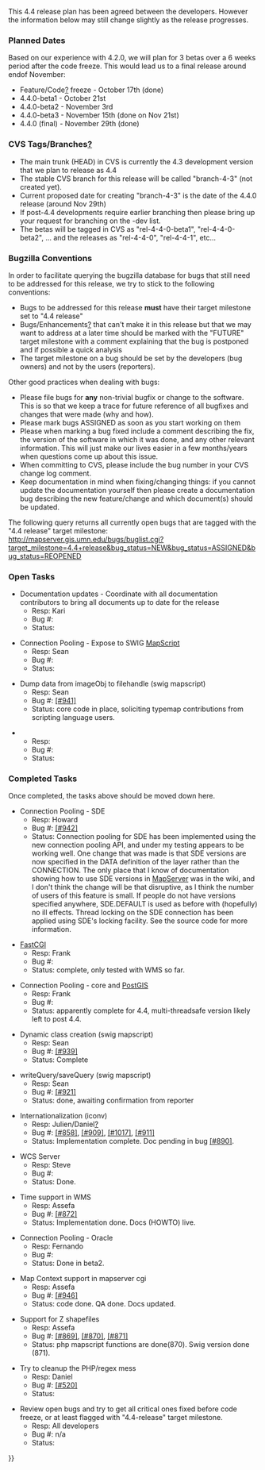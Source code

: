                                                                                                                                                                                                                                                                                                                                                                                                                                                                                                                                                                                                                                                                                                                                                                                                   
<p>                                                                                                                                                                                                                                                                                                                                                                                                                                                                                                                                                                                                                                                                                                                                                                                               
This 4.4 release plan has been agreed between the developers. However the information below may still change slightly as the release progresses.                                                                                                                                                                                                                                                                                                                                                                                                                                                                                                                                                                                                                                                  
<p>                                                                                                                                                                                                                                                                                                                                                                                                                                                                                                                                                                                                                                                                                                                                                                                               
<H3>Planned Dates</H3>                                                                                                                                                                                                                                                                                                                                                                                                                                                                                                                                                                                                                                                                                                                                                                            
                                                                                                                                                                                                                                                                                                                                                                                                                                                                                                                                                                                                                                                                                                                                                                                                  
<p>                                                                                                                                                                                                                                                                                                                                                                                                                                                                                                                                                                                                                                                                                                                                                                                               
Based on our experience with 4.2.0, we will plan for 3 betas over a 6 weeks period after the code freeze. This would lead us to a final release around endof November:                                                                                                                                                                                                                                                                                                                                                                                                                                                                                                                                                                                                                            
<p>                                                                                                                                                                                                                                                                                                                                                                                                                                                                                                                                                                                                                                                                                                                                                                                               
<UL>                                                                                                                                                                                                                                                                                                                                                                                                                                                                                                                                                                                                                                                                                                                                                                                              
                                                                                                                                                                                                                                                                                                                                                                                                                                                                                                                                                                                                                                                                                                                                                                                                  
<li> Feature/Code<a href="wiki.pl?action=edit&id=ReleasePlan44/Code">?</a> freeze - October 17th (done)                                                                                                                                                                                                                                                                                                                                                                                                                                                                                                                                                                                                                                                                                           
<li> 4.4.0-beta1 - October 21st                                                                                                                                                                                                                                                                                                                                                                                                                                                                                                                                                                                                                                                                                                                                                                   
<li> 4.4.0-beta2 - November 3rd                                                                                                                                                                                                                                                                                                                                                                                                                                                                                                                                                                                                                                                                                                                                                                   
<li> 4.4.0-beta3 - November 15th (done on Nov 21st)                                                                                                                                                                                                                                                                                                                                                                                                                                                                                                                                                                                                                                                                                                                                               
<li> 4.4.0 (final) - November 29th (done)                                                                                                                                                                                                                                                                                                                                                                                                                                                                                                                                                                                                                                                                                                                                                         
</UL>                                                                                                                                                                                                                                                                                                                                                                                                                                                                                                                                                                                                                                                                                                                                                                                             
<p>                                                                                                                                                                                                                                                                                                                                                                                                                                                                                                                                                                                                                                                                                                                                                                                               
<H3>CVS Tags/Branches<a href="wiki.pl?action=edit&id=ReleasePlan44/Branches">?</a></H3>                                                                                                                                                                                                                                                                                                                                                                                                                                                                                                                                                                                                                                                                                                           
                                                                                                                                                                                                                                                                                                                                                                                                                                                                                                                                                                                                                                                                                                                                                                                                  
<p>                                                                                                                                                                                                                                                                                                                                                                                                                                                                                                                                                                                                                                                                                                                                                                                               
<UL>                                                                                                                                                                                                                                                                                                                                                                                                                                                                                                                                                                                                                                                                                                                                                                                              
<li> The main trunk (HEAD) in CVS is currently the 4.3 development version that we plan to release as 4.4                                                                                                                                                                                                                                                                                                                                                                                                                                                                                                                                                                                                                                                                                         
<li> The stable CVS branch for this release will be called "branch-4-3" (not created yet).                                                                                                                                                                                                                                                                                                                                                                                                                                                                                                                                                                                                                                                                                                        
<li> Current proposed date for creating "branch-4-3" is the date of the 4.4.0 release (around Nov 29th)                                                                                                                                                                                                                                                                                                                                                                                                                                                                                                                                                                                                                                                                                           
<li> If post-4.4 developments require earlier branching then please bring up your request for branching on the -dev list.                                                                                                                                                                                                                                                                                                                                                                                                                                                                                                                                                                                                                                                                         
<li> The betas will be tagged in CVS as "rel-4-4-0-beta1", "rel-4-4-0-beta2", ... and the releases as "rel-4-4-0", "rel-4-4-1", etc...                                                                                                                                                                                                                                                                                                                                                                                                                                                                                                                                                                                                                                                            
</UL>                                                                                                                                                                                                                                                                                                                                                                                                                                                                                                                                                                                                                                                                                                                                                                                             
<p>                                                                                                                                                                                                                                                                                                                                                                                                                                                                                                                                                                                                                                                                                                                                                                                               
<H3>Bugzilla Conventions</H3>                                                                                                                                                                                                                                                                                                                                                                                                                                                                                                                                                                                                                                                                                                                                                                     
                                                                                                                                                                                                                                                                                                                                                                                                                                                                                                                                                                                                                                                                                                                                                                                                  
<p>                                                                                                                                                                                                                                                                                                                                                                                                                                                                                                                                                                                                                                                                                                                                                                                               
In order to facilitate querying the bugzilla database for bugs that still need to be addressed for this release, we try to stick to the following conventions:                                                                                                                                                                                                                                                                                                                                                                                                                                                                                                                                                                                                                                    
<p>                                                                                                                                                                                                                                                                                                                                                                                                                                                                                                                                                                                                                                                                                                                                                                                               
<UL>                                                                                                                                                                                                                                                                                                                                                                                                                                                                                                                                                                                                                                                                                                                                                                                              
<li> Bugs to be addressed for this release <b>must</b> have their target milestone set to "4.4 release"                                                                                                                                                                                                                                                                                                                                                                                                                                                                                                                                                                                                                                                                                           
<li> Bugs/Enhancements<a href="wiki.pl?action=edit&id=ReleasePlan44/Enhancements">?</a> that can't make it in this release but that we may want to address at a later time should be marked with the "FUTURE" target milestone with a comment explaining that the bug is postponed and if possible a quick analysis                                                                                                                                                                                                                                                                                                                                                                                                                                                                               
<li> The target milestone on a bug should be set by the developers (bug owners) and not by the users (reporters).                                                                                                                                                                                                                                                                                                                                                                                                                                                                                                                                                                                                                                                                                 
                                                                                                                                                                                                                                                                                                                                                                                                                                                                                                                                                                                                                                                                                                                                                                                                  
</UL>                                                                                                                                                                                                                                                                                                                                                                                                                                                                                                                                                                                                                                                                                                                                                                                             
<p>                                                                                                                                                                                                                                                                                                                                                                                                                                                                                                                                                                                                                                                                                                                                                                                               
Other good practices when dealing with bugs:                                                                                                                                                                                                                                                                                                                                                                                                                                                                                                                                                                                                                                                                                                                                                      
<p>                                                                                                                                                                                                                                                                                                                                                                                                                                                                                                                                                                                                                                                                                                                                                                                               
<UL>                                                                                                                                                                                                                                                                                                                                                                                                                                                                                                                                                                                                                                                                                                                                                                                              
<li> Please file bugs for <b>any</b> non-trivial bugfix or change to the software. This is so that we keep a trace for future reference of all bugfixes and changes that were made (why and how).                                                                                                                                                                                                                                                                                                                                                                                                                                                                                                                                                                                                 
<li> Please mark bugs ASSIGNED as soon as you start working on them                                                                                                                                                                                                                                                                                                                                                                                                                                                                                                                                                                                                                                                                                                                               
<li> Please when marking a bug fixed include a comment describing the fix, the version of the software in which it was done, and any other relevant information. This will just make our lives easier in a few months/years when questions come up about this issue.                                                                                                                                                                                                                                                                                                                                                                                                                                                                                                                              
<li> When committing to CVS, please include the bug number in your CVS change log comment.                                                                                                                                                                                                                                                                                                                                                                                                                                                                                                                                                                                                                                                                                                        
<li> Keep documentation in mind when fixing/changing things: if you cannot update the documentation yourself then please create a documentation bug describing the new feature/change and which document(s) should be updated.                                                                                                                                                                                                                                                                                                                                                                                                                                                                                                                                                                    
                                                                                                                                                                                                                                                                                                                                                                                                                                                                                                                                                                                                                                                                                                                                                                                                  
</UL>                                                                                                                                                                                                                                                                                                                                                                                                                                                                                                                                                                                                                                                                                                                                                                                             
<p>                                                                                                                                                                                                                                                                                                                                                                                                                                                                                                                                                                                                                                                                                                                                                                                               
The following query returns all currently open bugs that are tagged with the "4.4 release" target milestone:                                                                                                                                                                                                                                                                                                                                                                                                                                                                                                                                                                                                                                                                                      
<a href="http://mapserver.gis.umn.edu/bugs/buglist.cgi?target_milestone=4.4+release&amp;bug_status=NEW&amp;bug_status=ASSIGNED&amp;bug_status=REOPENED">http://mapserver.gis.umn.edu/bugs/buglist.cgi?target_milestone=4.4+release&amp;bug_status=NEW&amp;bug_status=ASSIGNED&amp;bug_status=REOPENED</a>                                                                                                                                                                                                                                                                                                                                                                                                                                                                                         
<p>                                                                                                                                                                                                                                                                                                                                                                                                                                                                                                                                                                                                                                                                                                                                                                                               
<H3>Open Tasks</H3>                                                                                                                                                                                                                                                                                                                                                                                                                                                                                                                                                                                                                                                                                                                                                                               
                                                                                                                                                                                                                                                                                                                                                                                                                                                                                                                                                                                                                                                                                                                                                                                                  
<p>                                                                                                                                                                                                                                                                                                                                                                                                                                                                                                                                                                                                                                                                                                                                                                                               
<UL>                                                                                                                                                                                                                                                                                                                                                                                                                                                                                                                                                                                                                                                                                                                                                                                              
<li> Documentation updates - Coordinate with all documentation contributors to bring all documents up to date for the release                                                                                                                                                                                                                                                                                                                                                                                                                                                                                                                                                                                                                                                                     
<UL>                                                                                                                                                                                                                                                                                                                                                                                                                                                                                                                                                                                                                                                                                                                                                                                              
                                                                                                                                                                                                                                                                                                                                                                                                                                                                                                                                                                                                                                                                                                                                                                                                  
<li> Resp: Kari                                                                                                                                                                                                                                                                                                                                                                                                                                                                                                                                                                                                                                                                                                                                                                                   
<li> Bug #:                                                                                                                                                                                                                                                                                                                                                                                                                                                                                                                                                                                                                                                                                                                                                                                       
<li> Status:                                                                                                                                                                                                                                                                                                                                                                                                                                                                                                                                                                                                                                                                                                                                                                                      
</UL>                                                                                                                                                                                                                                                                                                                                                                                                                                                                                                                                                                                                                                                                                                                                                                                             
</UL>                                                                                                                                                                                                                                                                                                                                                                                                                                                                                                                                                                                                                                                                                                                                                                                             
<p>                                                                                                                                                                                                                                                                                                                                                                                                                                                                                                                                                                                                                                                                                                                                                                                               
<UL>                                                                                                                                                                                                                                                                                                                                                                                                                                                                                                                                                                                                                                                                                                                                                                                              
<li> Connection Pooling - Expose to SWIG <a href="wiki.pl?MapScript">MapScript</a>                                                                                                                                                                                                                                                                                                                                                                                                                                                                                                                                                                                                                                                                                                                
<UL>                                                                                                                                                                                                                                                                                                                                                                                                                                                                                                                                                                                                                                                                                                                                                                                              
<li> Resp: Sean                                                                                                                                                                                                                                                                                                                                                                                                                                                                                                                                                                                                                                                                                                                                                                                   
                                                                                                                                                                                                                                                                                                                                                                                                                                                                                                                                                                                                                                                                                                                                                                                                  
<li> Bug #:                                                                                                                                                                                                                                                                                                                                                                                                                                                                                                                                                                                                                                                                                                                                                                                       
<li> Status:                                                                                                                                                                                                                                                                                                                                                                                                                                                                                                                                                                                                                                                                                                                                                                                      
</UL>                                                                                                                                                                                                                                                                                                                                                                                                                                                                                                                                                                                                                                                                                                                                                                                             
</UL>                                                                                                                                                                                                                                                                                                                                                                                                                                                                                                                                                                                                                                                                                                                                                                                             
<p>                                                                                                                                                                                                                                                                                                                                                                                                                                                                                                                                                                                                                                                                                                                                                                                               
<p>                                                                                                                                                                                                                                                                                                                                                                                                                                                                                                                                                                                                                                                                                                                                                                                               
<UL>                                                                                                                                                                                                                                                                                                                                                                                                                                                                                                                                                                                                                                                                                                                                                                                              
<li> Dump data from imageObj to filehandle (swig mapscript)                                                                                                                                                                                                                                                                                                                                                                                                                                                                                                                                                                                                                                                                                                                                       
<UL>                                                                                                                                                                                                                                                                                                                                                                                                                                                                                                                                                                                                                                                                                                                                                                                              
<li> Resp: Sean                                                                                                                                                                                                                                                                                                                                                                                                                                                                                                                                                                                                                                                                                                                                                                                   
<li> Bug #: <a href="http://mapserver.gis.umn.edu/bugs/show_bug.cgi?id=941">[#941]</a>                                                                                                                                                                                                                                                                                                                                                                                                                                                                                                                                                                                                                                                                                                            
                                                                                                                                                                                                                                                                                                                                                                                                                                                                                                                                                                                                                                                                                                                                                                                                  
<li> Status: core code in place, soliciting typemap contributions from scripting language users.                                                                                                                                                                                                                                                                                                                                                                                                                                                                                                                                                                                                                                                                                                  
</UL>                                                                                                                                                                                                                                                                                                                                                                                                                                                                                                                                                                                                                                                                                                                                                                                             
</UL>                                                                                                                                                                                                                                                                                                                                                                                                                                                                                                                                                                                                                                                                                                                                                                                             
<p>                                                                                                                                                                                                                                                                                                                                                                                                                                                                                                                                                                                                                                                                                                                                                                                               
<UL>                                                                                                                                                                                                                                                                                                                                                                                                                                                                                                                                                                                                                                                                                                                                                                                              
<li>                                                                                                                                                                                                                                                                                                                                                                                                                                                                                                                                                                                                                                                                                                                                                                                              
<UL>                                                                                                                                                                                                                                                                                                                                                                                                                                                                                                                                                                                                                                                                                                                                                                                              
<li> Resp:                                                                                                                                                                                                                                                                                                                                                                                                                                                                                                                                                                                                                                                                                                                                                                                        
<li> Bug #:                                                                                                                                                                                                                                                                                                                                                                                                                                                                                                                                                                                                                                                                                                                                                                                       
<li> Status:                                                                                                                                                                                                                                                                                                                                                                                                                                                                                                                                                                                                                                                                                                                                                                                      
</UL>                                                                                                                                                                                                                                                                                                                                                                                                                                                                                                                                                                                                                                                                                                                                                                                             
</UL>                                                                                                                                                                                                                                                                                                                                                                                                                                                                                                                                                                                                                                                                                                                                                                                             
<p>                                                                                                                                                                                                                                                                                                                                                                                                                                                                                                                                                                                                                                                                                                                                                                                               
                                                                                                                                                                                                                                                                                                                                                                                                                                                                                                                                                                                                                                                                                                                                                                                                  
<H3>Completed Tasks</H3>                                                                                                                                                                                                                                                                                                                                                                                                                                                                                                                                                                                                                                                                                                                                                                          
                                                                                                                                                                                                                                                                                                                                                                                                                                                                                                                                                                                                                                                                                                                                                                                                  
<p>                                                                                                                                                                                                                                                                                                                                                                                                                                                                                                                                                                                                                                                                                                                                                                                               
Once completed, the tasks above should be moved down here.                                                                                                                                                                                                                                                                                                                                                                                                                                                                                                                                                                                                                                                                                                                                        
<p>                                                                                                                                                                                                                                                                                                                                                                                                                                                                                                                                                                                                                                                                                                                                                                                               
<UL>                                                                                                                                                                                                                                                                                                                                                                                                                                                                                                                                                                                                                                                                                                                                                                                              
<li> Connection Pooling - SDE                                                                                                                                                                                                                                                                                                                                                                                                                                                                                                                                                                                                                                                                                                                                                                     
<UL>                                                                                                                                                                                                                                                                                                                                                                                                                                                                                                                                                                                                                                                                                                                                                                                              
<li> Resp: Howard                                                                                                                                                                                                                                                                                                                                                                                                                                                                                                                                                                                                                                                                                                                                                                                 
<li> Bug #: <a href="http://mapserver.gis.umn.edu/bugs/show_bug.cgi?id=942">[#942]</a>                                                                                                                                                                                                                                                                                                                                                                                                                                                                                                                                                                                                                                                                                                            
<li> Status:  Connection pooling for SDE has been implemented using the new connection pooling API, and under my testing appears to be working well.  One change that was made is that SDE versions are now specified in the DATA definition of the layer rather than the CONNECTION.  The only place that I know of documentation showing how to use SDE versions in <a href="wiki.pl?MapServer">MapServer</a> was in the wiki, and I don't think the change will be that disruptive, as I think the number of users of this feature is small.  If people do not have versions specified anywhere, SDE.DEFAULT is used as before with (hopefully) no ill effects.  Thread locking on the SDE connection has been applied using SDE's locking facility.  See the source code for more information.
                                                                                                                                                                                                                                                                                                                                                                                                                                                                                                                                                                                                                                                                                                                                                                                                  
</UL>                                                                                                                                                                                                                                                                                                                                                                                                                                                                                                                                                                                                                                                                                                                                                                                             
</UL>                                                                                                                                                                                                                                                                                                                                                                                                                                                                                                                                                                                                                                                                                                                                                                                             
<p>                                                                                                                                                                                                                                                                                                                                                                                                                                                                                                                                                                                                                                                                                                                                                                                               
<UL>                                                                                                                                                                                                                                                                                                                                                                                                                                                                                                                                                                                                                                                                                                                                                                                              
<li> <a href="wiki.pl?FastCGI">FastCGI</a>                                                                                                                                                                                                                                                                                                                                                                                                                                                                                                                                                                                                                                                                                                                                                        
<UL>                                                                                                                                                                                                                                                                                                                                                                                                                                                                                                                                                                                                                                                                                                                                                                                              
<li> Resp: Frank                                                                                                                                                                                                                                                                                                                                                                                                                                                                                                                                                                                                                                                                                                                                                                                  
<li> Bug #:                                                                                                                                                                                                                                                                                                                                                                                                                                                                                                                                                                                                                                                                                                                                                                                       
<li> Status: complete, only tested with WMS so far.                                                                                                                                                                                                                                                                                                                                                                                                                                                                                                                                                                                                                                                                                                                                               
</UL>                                                                                                                                                                                                                                                                                                                                                                                                                                                                                                                                                                                                                                                                                                                                                                                             
</UL>                                                                                                                                                                                                                                                                                                                                                                                                                                                                                                                                                                                                                                                                                                                                                                                             
<p>                                                                                                                                                                                                                                                                                                                                                                                                                                                                                                                                                                                                                                                                                                                                                                                               
                                                                                                                                                                                                                                                                                                                                                                                                                                                                                                                                                                                                                                                                                                                                                                                                  
<UL>                                                                                                                                                                                                                                                                                                                                                                                                                                                                                                                                                                                                                                                                                                                                                                                              
<li> Connection Pooling - core and <a href="wiki.pl?PostGIS">PostGIS</a>                                                                                                                                                                                                                                                                                                                                                                                                                                                                                                                                                                                                                                                                                                                          
<UL>                                                                                                                                                                                                                                                                                                                                                                                                                                                                                                                                                                                                                                                                                                                                                                                              
<li> Resp: Frank                                                                                                                                                                                                                                                                                                                                                                                                                                                                                                                                                                                                                                                                                                                                                                                  
<li> Bug #:                                                                                                                                                                                                                                                                                                                                                                                                                                                                                                                                                                                                                                                                                                                                                                                       
<li> Status: apparently complete for 4.4, multi-threadsafe version likely left to post 4.4.                                                                                                                                                                                                                                                                                                                                                                                                                                                                                                                                                                                                                                                                                                       
</UL>                                                                                                                                                                                                                                                                                                                                                                                                                                                                                                                                                                                                                                                                                                                                                                                             
</UL>                                                                                                                                                                                                                                                                                                                                                                                                                                                                                                                                                                                                                                                                                                                                                                                             
<p>                                                                                                                                                                                                                                                                                                                                                                                                                                                                                                                                                                                                                                                                                                                                                                                               
<UL>                                                                                                                                                                                                                                                                                                                                                                                                                                                                                                                                                                                                                                                                                                                                                                                              
<li> Dynamic class creation (swig mapscript)                                                                                                                                                                                                                                                                                                                                                                                                                                                                                                                                                                                                                                                                                                                                                      
                                                                                                                                                                                                                                                                                                                                                                                                                                                                                                                                                                                                                                                                                                                                                                                                  
<UL>                                                                                                                                                                                                                                                                                                                                                                                                                                                                                                                                                                                                                                                                                                                                                                                              
<li> Resp: Sean                                                                                                                                                                                                                                                                                                                                                                                                                                                                                                                                                                                                                                                                                                                                                                                   
<li> Bug #: <a href="http://mapserver.gis.umn.edu/bugs/show_bug.cgi?id=939">[#939]</a>                                                                                                                                                                                                                                                                                                                                                                                                                                                                                                                                                                                                                                                                                                            
<li> Status: Complete                                                                                                                                                                                                                                                                                                                                                                                                                                                                                                                                                                                                                                                                                                                                                                             
</UL>                                                                                                                                                                                                                                                                                                                                                                                                                                                                                                                                                                                                                                                                                                                                                                                             
</UL>                                                                                                                                                                                                                                                                                                                                                                                                                                                                                                                                                                                                                                                                                                                                                                                             
<p>                                                                                                                                                                                                                                                                                                                                                                                                                                                                                                                                                                                                                                                                                                                                                                                               
<UL>                                                                                                                                                                                                                                                                                                                                                                                                                                                                                                                                                                                                                                                                                                                                                                                              
<li> writeQuery/saveQuery (swig mapscript)                                                                                                                                                                                                                                                                                                                                                                                                                                                                                                                                                                                                                                                                                                                                                        
<UL>                                                                                                                                                                                                                                                                                                                                                                                                                                                                                                                                                                                                                                                                                                                                                                                              
<li> Resp: Sean                                                                                                                                                                                                                                                                                                                                                                                                                                                                                                                                                                                                                                                                                                                                                                                   
                                                                                                                                                                                                                                                                                                                                                                                                                                                                                                                                                                                                                                                                                                                                                                                                  
<li> Bug #: <a href="http://mapserver.gis.umn.edu/bugs/show_bug.cgi?id=921">[#921]</a>                                                                                                                                                                                                                                                                                                                                                                                                                                                                                                                                                                                                                                                                                                            
<li> Status: done, awaiting confirmation from reporter                                                                                                                                                                                                                                                                                                                                                                                                                                                                                                                                                                                                                                                                                                                                            
</UL>                                                                                                                                                                                                                                                                                                                                                                                                                                                                                                                                                                                                                                                                                                                                                                                             
</UL>                                                                                                                                                                                                                                                                                                                                                                                                                                                                                                                                                                                                                                                                                                                                                                                             
<p>                                                                                                                                                                                                                                                                                                                                                                                                                                                                                                                                                                                                                                                                                                                                                                                               
<UL>                                                                                                                                                                                                                                                                                                                                                                                                                                                                                                                                                                                                                                                                                                                                                                                              
<li> Internationalization (iconv)                                                                                                                                                                                                                                                                                                                                                                                                                                                                                                                                                                                                                                                                                                                                                                 
<UL>                                                                                                                                                                                                                                                                                                                                                                                                                                                                                                                                                                                                                                                                                                                                                                                              
<li> Resp: Julien/Daniel<a href="wiki.pl?action=edit&id=ReleasePlan44/Daniel">?</a>                                                                                                                                                                                                                                                                                                                                                                                                                                                                                                                                                                                                                                                                                                               
                                                                                                                                                                                                                                                                                                                                                                                                                                                                                                                                                                                                                                                                                                                                                                                                  
<li> Bug #: <a href="http://mapserver.gis.umn.edu/bugs/show_bug.cgi?id=858">[#858]</a>, <a href="http://mapserver.gis.umn.edu/bugs/show_bug.cgi?id=909">[#909]</a>, <a href="http://mapserver.gis.umn.edu/bugs/show_bug.cgi?id=1017">[#1017]</a>, <a href="http://mapserver.gis.umn.edu/bugs/show_bug.cgi?id=911">[#911]</a>                                                                                                                                                                                                                                                                                                                                                                                                                                                                      
<li> Status: Implementation complete. Doc pending in bug <a href="http://mapserver.gis.umn.edu/bugs/show_bug.cgi?id=890">[#890]</a>.                                                                                                                                                                                                                                                                                                                                                                                                                                                                                                                                                                                                                                                              
</UL>                                                                                                                                                                                                                                                                                                                                                                                                                                                                                                                                                                                                                                                                                                                                                                                             
</UL>                                                                                                                                                                                                                                                                                                                                                                                                                                                                                                                                                                                                                                                                                                                                                                                             
<p>                                                                                                                                                                                                                                                                                                                                                                                                                                                                                                                                                                                                                                                                                                                                                                                               
                                                                                                                                                                                                                                                                                                                                                                                                                                                                                                                                                                                                                                                                                                                                                                                                  
<UL>                                                                                                                                                                                                                                                                                                                                                                                                                                                                                                                                                                                                                                                                                                                                                                                              
<li> WCS Server                                                                                                                                                                                                                                                                                                                                                                                                                                                                                                                                                                                                                                                                                                                                                                                   
<UL>                                                                                                                                                                                                                                                                                                                                                                                                                                                                                                                                                                                                                                                                                                                                                                                              
<li> Resp: Steve                                                                                                                                                                                                                                                                                                                                                                                                                                                                                                                                                                                                                                                                                                                                                                                  
<li> Bug #:                                                                                                                                                                                                                                                                                                                                                                                                                                                                                                                                                                                                                                                                                                                                                                                       
<li> Status: Done.                                                                                                                                                                                                                                                                                                                                                                                                                                                                                                                                                                                                                                                                                                                                                                                
</UL>                                                                                                                                                                                                                                                                                                                                                                                                                                                                                                                                                                                                                                                                                                                                                                                             
</UL>                                                                                                                                                                                                                                                                                                                                                                                                                                                                                                                                                                                                                                                                                                                                                                                             
<p>                                                                                                                                                                                                                                                                                                                                                                                                                                                                                                                                                                                                                                                                                                                                                                                               
<UL>                                                                                                                                                                                                                                                                                                                                                                                                                                                                                                                                                                                                                                                                                                                                                                                              
<li> Time support in WMS                                                                                                                                                                                                                                                                                                                                                                                                                                                                                                                                                                                                                                                                                                                                                                          
<UL>                                                                                                                                                                                                                                                                                                                                                                                                                                                                                                                                                                                                                                                                                                                                                                                              
                                                                                                                                                                                                                                                                                                                                                                                                                                                                                                                                                                                                                                                                                                                                                                                                  
<li> Resp: Assefa                                                                                                                                                                                                                                                                                                                                                                                                                                                                                                                                                                                                                                                                                                                                                                                 
<li> Bug #: <a href="http://mapserver.gis.umn.edu/bugs/show_bug.cgi?id=872">[#872]</a>                                                                                                                                                                                                                                                                                                                                                                                                                                                                                                                                                                                                                                                                                                            
<li> Status: Implementation done. Docs (HOWTO) live.                                                                                                                                                                                                                                                                                                                                                                                                                                                                                                                                                                                                                                                                                                                                              
</UL>                                                                                                                                                                                                                                                                                                                                                                                                                                                                                                                                                                                                                                                                                                                                                                                             
</UL>                                                                                                                                                                                                                                                                                                                                                                                                                                                                                                                                                                                                                                                                                                                                                                                             
<p>                                                                                                                                                                                                                                                                                                                                                                                                                                                                                                                                                                                                                                                                                                                                                                                               
<UL>                                                                                                                                                                                                                                                                                                                                                                                                                                                                                                                                                                                                                                                                                                                                                                                              
<li> Connection Pooling - Oracle                                                                                                                                                                                                                                                                                                                                                                                                                                                                                                                                                                                                                                                                                                                                                                  
<UL>                                                                                                                                                                                                                                                                                                                                                                                                                                                                                                                                                                                                                                                                                                                                                                                              
<li> Resp: Fernando                                                                                                                                                                                                                                                                                                                                                                                                                                                                                                                                                                                                                                                                                                                                                                               
                                                                                                                                                                                                                                                                                                                                                                                                                                                                                                                                                                                                                                                                                                                                                                                                  
<li> Bug #:                                                                                                                                                                                                                                                                                                                                                                                                                                                                                                                                                                                                                                                                                                                                                                                       
<li> Status: Done in beta2.                                                                                                                                                                                                                                                                                                                                                                                                                                                                                                                                                                                                                                                                                                                                                                       
</UL>                                                                                                                                                                                                                                                                                                                                                                                                                                                                                                                                                                                                                                                                                                                                                                                             
</UL>                                                                                                                                                                                                                                                                                                                                                                                                                                                                                                                                                                                                                                                                                                                                                                                             
<p>                                                                                                                                                                                                                                                                                                                                                                                                                                                                                                                                                                                                                                                                                                                                                                                               
<UL>                                                                                                                                                                                                                                                                                                                                                                                                                                                                                                                                                                                                                                                                                                                                                                                              
<li> Map Context support in mapserver cgi                                                                                                                                                                                                                                                                                                                                                                                                                                                                                                                                                                                                                                                                                                                                                         
<UL>                                                                                                                                                                                                                                                                                                                                                                                                                                                                                                                                                                                                                                                                                                                                                                                              
<li> Resp: Assefa                                                                                                                                                                                                                                                                                                                                                                                                                                                                                                                                                                                                                                                                                                                                                                                 
<li> Bug #: <a href="http://mapserver.gis.umn.edu/bugs/show_bug.cgi?id=946">[#946]</a>                                                                                                                                                                                                                                                                                                                                                                                                                                                                                                                                                                                                                                                                                                            
                                                                                                                                                                                                                                                                                                                                                                                                                                                                                                                                                                                                                                                                                                                                                                                                  
<li> Status: code done. QA done. Docs updated.                                                                                                                                                                                                                                                                                                                                                                                                                                                                                                                                                                                                                                                                                                                                                    
</UL>                                                                                                                                                                                                                                                                                                                                                                                                                                                                                                                                                                                                                                                                                                                                                                                             
</UL>                                                                                                                                                                                                                                                                                                                                                                                                                                                                                                                                                                                                                                                                                                                                                                                             
<p>                                                                                                                                                                                                                                                                                                                                                                                                                                                                                                                                                                                                                                                                                                                                                                                               
<UL>                                                                                                                                                                                                                                                                                                                                                                                                                                                                                                                                                                                                                                                                                                                                                                                              
<li> Support for Z shapefiles                                                                                                                                                                                                                                                                                                                                                                                                                                                                                                                                                                                                                                                                                                                                                                     
<UL>                                                                                                                                                                                                                                                                                                                                                                                                                                                                                                                                                                                                                                                                                                                                                                                              
<li> Resp: Assefa                                                                                                                                                                                                                                                                                                                                                                                                                                                                                                                                                                                                                                                                                                                                                                                 
<li> Bug #: <a href="http://mapserver.gis.umn.edu/bugs/show_bug.cgi?id=869">[#869]</a>, <a href="http://mapserver.gis.umn.edu/bugs/show_bug.cgi?id=870">[#870]</a>, <a href="http://mapserver.gis.umn.edu/bugs/show_bug.cgi?id=871">[#871]</a>                                                                                                                                                                                                                                                                                                                                                                                                                                                                                                                                                    
                                                                                                                                                                                                                                                                                                                                                                                                                                                                                                                                                                                                                                                                                                                                                                                                  
<li> Status: php mapscript functions are done(870). Swig version done (871).                                                                                                                                                                                                                                                                                                                                                                                                                                                                                                                                                                                                                                                                                                                      
</UL>                                                                                                                                                                                                                                                                                                                                                                                                                                                                                                                                                                                                                                                                                                                                                                                             
</UL>                                                                                                                                                                                                                                                                                                                                                                                                                                                                                                                                                                                                                                                                                                                                                                                             
<p>                                                                                                                                                                                                                                                                                                                                                                                                                                                                                                                                                                                                                                                                                                                                                                                               
<UL>                                                                                                                                                                                                                                                                                                                                                                                                                                                                                                                                                                                                                                                                                                                                                                                              
<li> Try to cleanup the PHP/regex mess                                                                                                                                                                                                                                                                                                                                                                                                                                                                                                                                                                                                                                                                                                                                                            
<UL>                                                                                                                                                                                                                                                                                                                                                                                                                                                                                                                                                                                                                                                                                                                                                                                              
<li> Resp: Daniel                                                                                                                                                                                                                                                                                                                                                                                                                                                                                                                                                                                                                                                                                                                                                                                 
<li> Bug #: <a href="http://mapserver.gis.umn.edu/bugs/show_bug.cgi?id=520">[#520]</a>                                                                                                                                                                                                                                                                                                                                                                                                                                                                                                                                                                                                                                                                                                            
<li> Status:                                                                                                                                                                                                                                                                                                                                                                                                                                                                                                                                                                                                                                                                                                                                                                                      
                                                                                                                                                                                                                                                                                                                                                                                                                                                                                                                                                                                                                                                                                                                                                                                                  
</UL>                                                                                                                                                                                                                                                                                                                                                                                                                                                                                                                                                                                                                                                                                                                                                                                             
</UL>                                                                                                                                                                                                                                                                                                                                                                                                                                                                                                                                                                                                                                                                                                                                                                                             
<p>                                                                                                                                                                                                                                                                                                                                                                                                                                                                                                                                                                                                                                                                                                                                                                                               
<UL>                                                                                                                                                                                                                                                                                                                                                                                                                                                                                                                                                                                                                                                                                                                                                                                              
<li> Review open bugs and try to get all critical ones fixed before code freeze, or at least flagged with "4.4-release" target milestone.                                                                                                                                                                                                                                                                                                                                                                                                                                                                                                                                                                                                                                                         
<UL>                                                                                                                                                                                                                                                                                                                                                                                                                                                                                                                                                                                                                                                                                                                                                                                              
<li> Resp: All developers                                                                                                                                                                                                                                                                                                                                                                                                                                                                                                                                                                                                                                                                                                                                                                         
<li> Bug #: n/a                                                                                                                                                                                                                                                                                                                                                                                                                                                                                                                                                                                                                                                                                                                                                                                   
<li> Status:                                                                                                                                                                                                                                                                                                                                                                                                                                                                                                                                                                                                                                                                                                                                                                                      
</UL>                                                                                                                                                                                                                                                                                                                                                                                                                                                                                                                                                                                                                                                                                                                                                                                             
</UL>                                                                                                                                                                                                                                                                                                                                                                                                                                                                                                                                                                                                                                                                                                                                                                                             
<p>                                                                                                                                                                                                                                                                                                                                                                                                                                                                                                                                                                                                                                                                                                                                                                                               
}}
